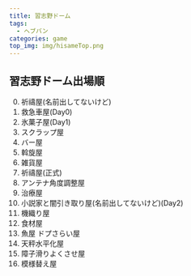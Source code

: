 ```yaml
---
title: 習志野ドーム
tags:
  - ヘブバン
categories: game
top_img: img/hisameTop.png
---
```


## 習志野ドーム出場順

0.  祈禱屋(名前出してないけど)
1.  救急車屋(Day0)
2.  氷菓子屋(Day1)
3.  スクラップ屋
4.  バー屋
5.  斡旋屋
6.  雑貨屋
7.  祈禱屋(正式)
8.  アンテナ角度調整屋
9.  治療屋
10. 小説家と闇引き取り屋(名前出してないけど)(Day2)
11. 機織り屋
12. 食材屋
13. 魚屋
ドプさらい屋
14. 天秤水平化屋
15. 障子滑りよくさせ屋
16. 模様替え屋